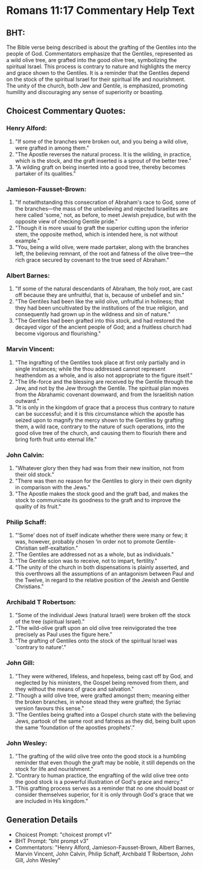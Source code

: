 # Romans 11:17 Commentary Help Text

## BHT:
The Bible verse being described is about the grafting of the Gentiles into the people of God. Commentators emphasize that the Gentiles, represented as a wild olive tree, are grafted into the good olive tree, symbolizing the spiritual Israel. This process is contrary to nature and highlights the mercy and grace shown to the Gentiles. It is a reminder that the Gentiles depend on the stock of the spiritual Israel for their spiritual life and nourishment. The unity of the church, both Jew and Gentile, is emphasized, promoting humility and discouraging any sense of superiority or boasting.

## Choicest Commentary Quotes:
### Henry Alford:
1. "If some of the branches were broken out, and you being a wild olive, were grafted in among them." 
2. "The Apostle reverses the natural process. It is the wilding, in practice, which is the stock, and the graft inserted is a sprout of the better tree."
3. "A wilding graft on being inserted into a good tree, thereby becomes partaker of its qualities."

### Jamieson-Fausset-Brown:
1. "If notwithstanding this consecration of Abraham's race to God, some of the branches—the mass of the unbelieving and rejected Israelites are here called 'some,' not, as before, to meet Jewish prejudice, but with the opposite view of checking Gentile pride."
2. "Though it is more usual to graft the superior cutting upon the inferior stem, the opposite method, which is intended here, is not without example."
3. "You, being a wild olive, were made partaker, along with the branches left, the believing remnant, of the root and fatness of the olive tree—the rich grace secured by covenant to the true seed of Abraham."

### Albert Barnes:
1. "If some of the natural descendants of Abraham, the holy root, are cast off because they are unfruitful, that is, because of unbelief and sin."
2. "The Gentiles had been like the wild olive, unfruitful in holiness; that they had been uncultivated by the institutions of the true religion, and consequently had grown up in the wildness and sin of nature."
3. "The Gentiles had been grafted into this stock, and had restored the decayed vigor of the ancient people of God; and a fruitless church had become vigorous and flourishing."

### Marvin Vincent:
1. "The ingrafting of the Gentiles took place at first only partially and in single instances; while the thou addressed cannot represent heathendom as a whole, and is also not appropriate to the figure itself."
2. "The life-force and the blessing are received by the Gentile through the Jew, and not by the Jew through the Gentile. The spiritual plan moves from the Abrahamic covenant downward, and from the Israelitish nation outward."
3. "It is only in the kingdom of grace that a process thus contrary to nature can be successful; and it is this circumstance which the apostle has seized upon to magnify the mercy shown to the Gentiles by grafting them, a wild race, contrary to the nature of such operations, into the good olive tree of the church, and causing them to flourish there and bring forth fruit unto eternal life."

### John Calvin:
1. "Whatever glory then they had was from their new insition, not from their old stock."
2. "There was then no reason for the Gentiles to glory in their own dignity in comparison with the Jews."
3. "The Apostle makes the stock good and the graft bad, and makes the stock to communicate its goodness to the graft and to improve the quality of its fruit."

### Philip Schaff:
1. "‘Some’ does not of itself indicate whether there were many or few; it was, however, probably chosen ‘in order not to promote Gentile-Christian self-exaltation." 
2. "The Gentiles are addressed not as a whole, but as individuals."
3. "The Gentile scion was to receive, not to impart, fertility."
4. "The unity of the church in both dispensations is plainly asserted, and this overthrows all the assumptions of an antagonism between Paul and the Twelve, in regard to the relative position of the Jewish and Gentile Christians."

### Archibald T Robertson:
1. "Some of the individual Jews (natural Israel) were broken off the stock of the tree (spiritual Israel)." 
2. "The wild-olive graft upon an old olive tree reinvigorated the tree precisely as Paul uses the figure here." 
3. "The grafting of Gentiles onto the stock of the spiritual Israel was 'contrary to nature'."

### John Gill:
1. "They were withered, lifeless, and hopeless, being cast off by God, and neglected by his ministers, the Gospel being removed from them, and they without the means of grace and salvation."
2. "Though a wild olive tree, were grafted amongst them; meaning either the broken branches, in whose stead they were grafted; the Syriac version favours this sense."
3. "The Gentiles being grafted into a Gospel church state with the believing Jews, partook of the same root and fatness as they did, being built upon the same 'foundation of the apostles prophets'."

### John Wesley:
1. "The grafting of the wild olive tree onto the good stock is a humbling reminder that even though the graft may be noble, it still depends on the stock for life and nourishment." 
2. "Contrary to human practice, the engrafting of the wild olive tree onto the good stock is a powerful illustration of God's grace and mercy." 
3. "This grafting process serves as a reminder that no one should boast or consider themselves superior, for it is only through God's grace that we are included in His kingdom."


## Generation Details
- Choicest Prompt: "choicest prompt v1"
- BHT Prompt: "bht prompt v3"
- Commentators: "Henry Alford, Jamieson-Fausset-Brown, Albert Barnes, Marvin Vincent, John Calvin, Philip Schaff, Archibald T Robertson, John Gill, John Wesley"
